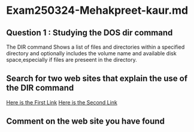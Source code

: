 # Exam250324-Mehakpreet-kaur.md
## Question 1 :  Studying the DOS   dir command
The DIR command Shows a list of files and directories within a specified directory and optionally includes the volume name and available disk space,especially if files are preseent in the directory.
## Search for two web sites that explain the use of the DIR command
[Here is the First Link](https://www.lifewire.com/dir-command-4050018)
[Here is the Second Link](https://jpsoft.com/help/dir.htm)
## Comment on the web site you have found



